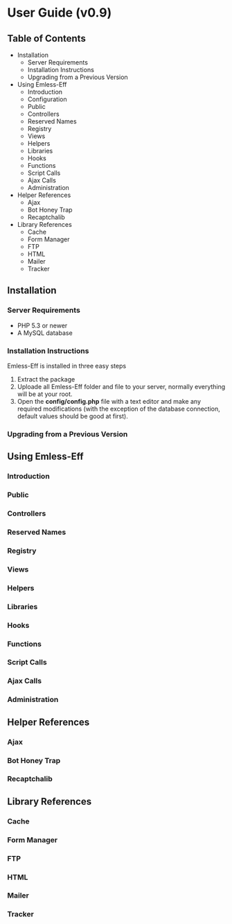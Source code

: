 User Guide (v0.9)
==========

Table of Contents
-----------------
* Installation
	* Server Requirements
	* Installation Instructions
	* Upgrading from a Previous Version
* Using Emless-Eff
	* Introduction
	* Configuration
	* Public
	* Controllers
	* Reserved Names
	* Registry
	* Views
	* Helpers
	* Libraries
	* Hooks
	* Functions
	* Script Calls
	* Ajax Calls
	* Administration
* Helper References
	* Ajax
	* Bot Honey Trap
	* Recaptchalib
* Library References
	* Cache
	* Form Manager
	* FTP
	* HTML
	* Mailer
	* Tracker

Installation
------------
### Server Requirements
* PHP 5.3 or newer
* A MySQL database

### Installation Instructions
Emless-Eff is installed in three easy steps
1. Extract the package
2. Uploade all Emless-Eff folder and file to your server, normally everything will be at your root.
3. Open the **config/config.php** file with a text editor and make any required modifications (with the exception of the database connection, default values should be good at first).

### Upgrading from a Previous Version


Using Emless-Eff
----------------
### Introduction
### Public
### Controllers
### Reserved Names
### Registry
### Views
### Helpers
### Libraries
### Hooks
### Functions
### Script Calls
### Ajax Calls
### Administration

Helper References
-----------------
### Ajax
### Bot Honey Trap
### Recaptchalib


Library References
------------------
### Cache
### Form Manager
### FTP
### HTML
### Mailer
### Tracker
